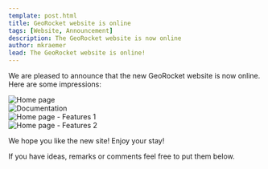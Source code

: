 ```yaml
---
template: post.html
title: GeoRocket website is online
tags: [Website, Announcement]
description: The GeoRocket website is now online
author: mkraemer
lead: The GeoRocket website is online!
---
```


We are pleased to announce that the new GeoRocket website is now online. Here are some impressions:

<div class="row">
  <div class="col-sm-6">
    <img class="img-fluid img-thumbnail mb-3 mt-1" src="{{ site.url }}/images/2017-01-16/01.png" title="Home page">
  </div>
  <div class="col-sm-6">
    <img class="img-fluid img-thumbnail mb-3 mt-1" src="{{ site.url }}/images/2017-01-16/02.png" title="Documentation">
  </div>
</div>
<div class="row">
  <div class="col-sm-6">
    <img class="img-fluid img-thumbnail mb-4" src="{{ site.url }}/images/2017-01-16/03.png" title="Home page - Features 1">
  </div>
  <div class="col-sm-6">
    <img class="img-fluid img-thumbnail mb-4" src="{{ site.url }}/images/2017-01-16/04.png" title="Home page - Features 2">
  </div>
</div>

We hope you like the new site! Enjoy your stay!

If you have ideas, remarks or comments feel free to put them below.
